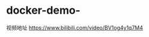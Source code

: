 <!--
 * @Author: your name
 * @Date: 2022-03-31 21:05:40
 * @LastEditTime: 2022-03-31 21:05:55
 * @LastEditors: your name
 * @Description: 打开koroFileHeader查看配置 进行设置: https://github.com/OBKoro1/koro1FileHeader/wiki/%E9%85%8D%E7%BD%AE
 * @FilePath: \docker学习\README.md
-->
# docker-demo-
视频地址
https://www.bilibili.com/video/BV1og4y1q7M4